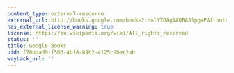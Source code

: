```yaml
---
content_type: external-resource
external_url: http://books.google.com/books?id=lYTGAgAAQBAJ&pg=PAfrontcover
has_external_license_warning: true
license: https://en.wikipedia.org/wiki/All_rights_reserved
status: ''
title: Google Books
uid: f70bdad9-f503-4bf8-89b2-4125c2bac2ab
wayback_url: ''
---
```

